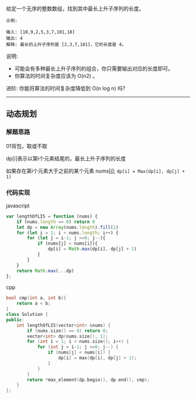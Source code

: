 给定一个无序的整数数组，找到其中最长上升子序列的长度。

```case
示例:

输入: [10,9,2,5,3,7,101,18]
输出: 4
解释: 最长的上升子序列是 [2,3,7,101]，它的长度是 4。
```

说明:

- 可能会有多种最长上升子序列的组合，你只需要输出对应的长度即可。
- 你算法的时间复杂度应该为 O(n2) 。

进阶: 你能将算法的时间复杂度降低到 O(n log n) 吗?

---

## 动态规划

### 解题思路

01背包，取或不取

dp[i]表示以第i个元素结尾的，最长上升子序列的长度

如果存在第i个元素大于之前的某个元素 nums[j]; `dp[i] = Max(dp[i], dp[j] + 1)`

### 代码实现

javascript

```javascript
var lengthOfLIS = function (nums) {
    if (nums.length == 0) return 0
    let dp = new Array(nums.length).fill(1)
    for (let i = 1; i < nums.length; i++) {
        for (let j = i-1; j >=0; j--){
            if (nums[j] < nums[i]){
                dp[i] = Math.max(dp[i], dp[j] + 1)
            }
        }
    }
    return Math.max(...dp)
};
```

cpp

```cpp
bool cmp(int a, int b){
    return a < b;
}
class Solution {
public:
    int lengthOfLIS(vector<int> &nums) {
        if (nums.size() == 0) return 0;
        vector<int> dp(nums.size(), 1);
        for (int i = 1; i < nums.size(); i++) {
            for (int j = i-1; j >=0; j--) {
                if (nums[j] < nums[i]) {
                    dp[i] = max(dp[i], dp[j] + 1);
                }
            }
        }
        return *max_element(dp.begin(), dp.end(), cmp);
    }
};
```
